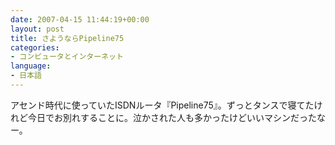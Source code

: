 ```yaml
---
date: 2007-04-15 11:44:19+00:00
layout: post
title: さようならPipeline75
categories:
- コンピュータとインターネット
language:
- 日本語
---
```


アセンド時代に使っていたISDNルータ『Pipeline75』。ずっとタンスで寝てたけれど今日でお別れすることに。泣かされた人も多かったけどいいマシンだったなー。
